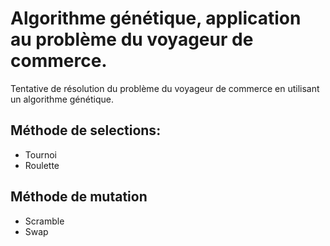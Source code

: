 # Algorithme génétique, application au problème du voyageur de commerce.

Tentative de résolution du problème du voyageur de commerce en utilisant un algorithme génétique.

## Méthode de selections:
* Tournoi
* Roulette

## Méthode de mutation
* Scramble
* Swap
